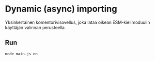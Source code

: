 # Dynamic (async) importing
Yksinkertainen komentorivisovellus, joka lataa oikean ESM-kielimoduulin käyttäjän valinnan perusteella.

## Run
```bash
node main.js en
```
